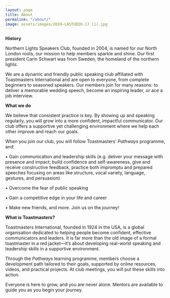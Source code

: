 ```yaml
---
layout: page
title: About
permalink: "/about/"
image: assets/images/2019-LASTUDIO-17 (1).jpg
---
```


**History**

Northern Lights Speakers Club, founded in 2004, is named for our North London roots, our mission to help members sparkle and shine. Our first president Carin Schwart was from Sweden, the homeland of the northern lights.

We are a dynamic and friendly public speaking club affiliated with Toastmasters International and are open to everyone, from complete beginners to seasoned speakers. Our members join for many reasons: to deliver a memorable wedding speech, become an inspiring leader, or ace a job interview.


**What we do**

We believe that consistent practice is key. By showing up and speaking regularly, you will grow into a more confident, impactful communicator. Our club offers a supportive yet challenging environment where we help each other improve and reach our goals.

When you join our club, you will follow Toastmasters’ _Pathways_ programme, and:

• Gain communication and leadership skills (e.g. deliver your message with presence and impact; build confidence and self-awareness, give and receive constructive feedback, practice both impromptu and prepared speeches focusing on areas like structure, vocal variety, language, gestures, and persuasion)

• Overcome the fear of public speaking

• Gain a competitive edge in your life and career

• Make new friends, and more. Join us on the journey!

**What is Toastmasters?**

Toastmasters International, founded in 1924 in the USA, is a global organisation dedicated to helping people become confident, effective communicators and leaders. It is far more than the old image of a formal toastmaster in a red jacket—it’s about developing real-world speaking and leadership skills in a supportive environment.

Through the _Pathways_ learning programme, members choose a development path tailored to their goals, supported by online resources, videos, and practical projects. At club meetings, you will put these skills into action.

Everyone is here to grow, and you are never alone. Mentors are available to guide you as you begin your journey.
